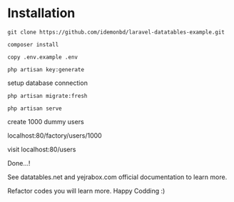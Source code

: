 # Installation
```
git clone https://github.com/idemonbd/laravel-datatables-example.git
```

```
composer install
```

```
copy .env.example .env
```

```
php artisan key:generate
```

setup database connection

```
php artisan migrate:fresh
```

```
php artisan serve
```

create 1000 dummy users

localhost:80/factory/users/1000

visit
localhost:80/users

Done...!

See datatables.net and yejrabox.com official documentation to learn more.

Refactor codes you will learn more. Happy Codding :)